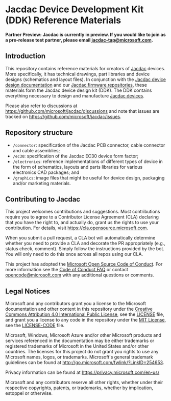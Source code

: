 # Jacdac Device Development Kit (DDK) Reference Materials

**Partner Preview: Jacdac is currently in preview. If you would like to join as a pre-release test partner, please email jacdac-tap@microsoft.com.**

## Introduction

This repository contains reference materials for creators of [Jacdac](https://aka.ms/jacdac) devices. More specifically, it has technical drawings, part libraries and device designs (schematics and layout files). In conjunction with the [Jacdac device design documentation](https://microsoft.github.io/jacdac-docs/ddk/) and our [Jacdac firmware repositories](https://microsoft.github.io/jacdac-docs/ddk/firmware/), these materials form the Jacdac device design kit (DDK). The DDK contains everything necessary to design and manufacture [Jacdac devices](https://microsoft.github.io/jacdac-docs/devices/).

Please also refer to discussions at https://github.com/microsoft/jacdac/discussions and note that issues are tracked on https://github.com/microsoft/jacdac/issues.

## Repository structure

-   `/connector`: specification of the Jacdac PCB connector, cable connector and cable assemblies;
-   `/ec30`: specification of the Jacdac EC30 device form factor;
-   `/electronics`: reference implementations of different types of device in the form of schematics, layouts and parts libraries for various electronics CAD packages; and
-   `/graphics`: image files that might be useful for device design, packaging and/or marketing materials.


## Contributing to Jacdac

This project welcomes contributions and suggestions. Most contributions require you to agree to a
Contributor License Agreement (CLA) declaring that you have the right to, and actually do, grant us
the rights to use your contribution. For details, visit https://cla.opensource.microsoft.com.

When you submit a pull request, a CLA bot will automatically determine whether you need to provide
a CLA and decorate the PR appropriately (e.g., status check, comment). Simply follow the instructions
provided by the bot. You will only need to do this once across all repos using our CLA.

This project has adopted the [Microsoft Open Source Code of Conduct](https://opensource.microsoft.com/codeofconduct/).
For more information see the [Code of Conduct FAQ](https://opensource.microsoft.com/codeofconduct/faq/) or
contact [opencode@microsoft.com](mailto:opencode@microsoft.com) with any additional questions or comments.

## Legal Notices

Microsoft and any contributors grant you a license to the Microsoft documentation and other content
in this repository under the [Creative Commons Attribution 4.0 International Public License](https://creativecommons.org/licenses/by/4.0/legalcode),
see the [LICENSE](LICENSE) file, and grant you a license to any code in the repository under the [MIT License](https://opensource.org/licenses/MIT), see the
[LICENSE-CODE](LICENSE-CODE) file.

Microsoft, Windows, Microsoft Azure and/or other Microsoft products and services referenced in the documentation
may be either trademarks or registered trademarks of Microsoft in the United States and/or other countries.
The licenses for this project do not grant you rights to use any Microsoft names, logos, or trademarks.
Microsoft's general trademark guidelines can be found at http://go.microsoft.com/fwlink/?LinkID=254653.

Privacy information can be found at https://privacy.microsoft.com/en-us/

Microsoft and any contributors reserve all other rights, whether under their respective copyrights, patents,
or trademarks, whether by implication, estoppel or otherwise.
